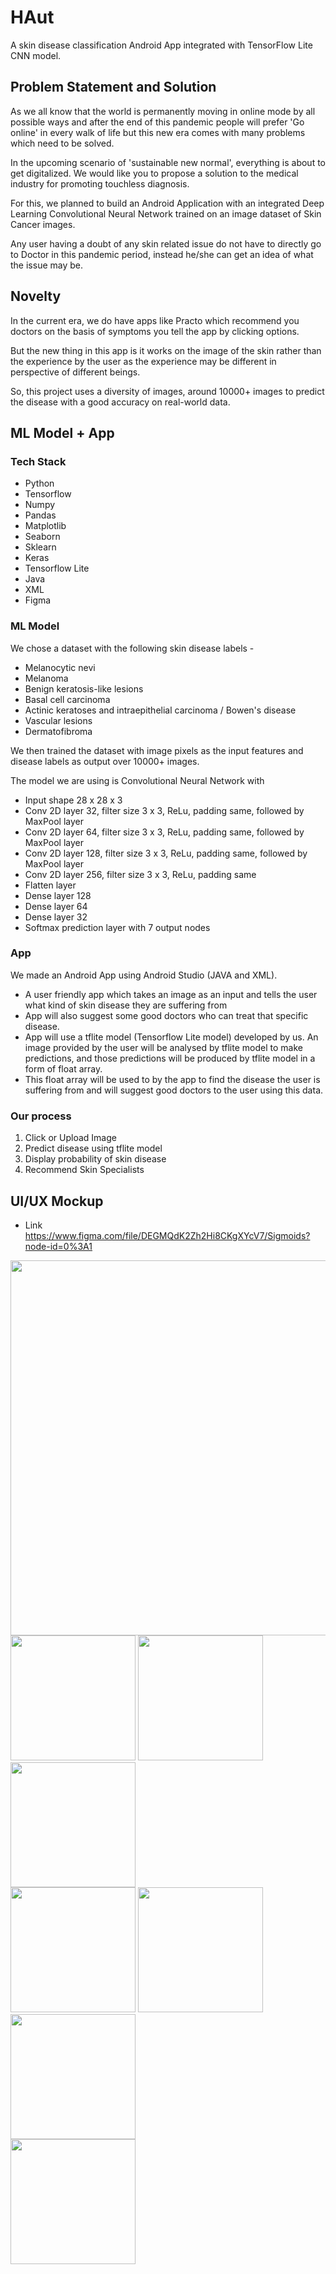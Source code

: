 # HAut
A skin disease classification Android App integrated with TensorFlow Lite CNN model. <br>

## Problem Statement and Solution
As we all know that the world is permanently moving in online mode by all possible ways and after the end of this pandemic people will prefer 'Go online' in every walk of life but this new era comes with many problems which need to be solved. 

In the upcoming scenario of 'sustainable new normal', everything is about to get digitalized. We would like you to propose a solution to the medical industry for promoting touchless diagnosis.

For this, we planned to build an Android Application with an integrated Deep Learning Convolutional Neural Network trained on an image dataset of Skin Cancer images.

Any user having a doubt of any skin related issue do not have to directly go to Doctor in this pandemic period, instead he/she can get an idea of what the issue may be.

## Novelty
In the current era, we do have apps like Practo which recommend you doctors on the basis of symptoms you tell the app by clicking options.

But the new thing in this app is it works on the image of the skin rather than the experience by the user as the experience may be different in perspective of different beings. 

So, this project uses a diversity of images, around 10000+ images to predict the disease with a good accuracy on real-world data.

## ML Model + App

### Tech Stack 
- Python
- Tensorflow
- Numpy
- Pandas
- Matplotlib
- Seaborn
- Sklearn
- Keras
- Tensorflow Lite
- Java
- XML
- Figma

### ML Model
We chose a dataset with the following skin disease labels -

- Melanocytic nevi
- Melanoma
- Benign keratosis-like lesions
- Basal cell carcinoma
- Actinic keratoses and intraepithelial carcinoma / Bowen's disease
- Vascular lesions
- Dermatofibroma

We then trained the dataset with image pixels as the input features and disease labels as output over 10000+ images.

The model we are using is Convolutional Neural Network with 
- Input shape 28 x 28 x 3
- Conv 2D layer 32, filter size 3 x 3, ReLu, padding same, followed by MaxPool layer
- Conv 2D layer 64, filter size 3 x 3, ReLu, padding same, followed by MaxPool layer
- Conv 2D layer 128, filter size 3 x 3, ReLu, padding same, followed by MaxPool layer
- Conv 2D layer 256, filter size 3 x 3, ReLu, padding same
- Flatten layer 
- Dense layer 128
- Dense layer 64
- Dense layer 32
- Softmax prediction layer with 7 output nodes

### App
We made an Android App using Android Studio (JAVA and XML).

- A user friendly app which takes an image as an input and tells the user what kind of skin disease they are suffering from
- App will also suggest some good doctors who can treat that specific disease.
- App will use a tflite model (Tensorflow Lite model) developed by us. An image provided by the user will be analysed by tflite model to make predictions, and those predictions will be produced by tflite model in a form of float array.
- This float array will be used to by the app to find the disease the user is suffering from and will suggest good doctors to the user using this data.

### Our process
1. Click or Upload Image
2. Predict disease using tflite model
3. Display probability of skin disease
4. Recommend Skin Specialists

## UI/UX Mockup
- Link https://www.figma.com/file/DEGMQdK2Zh2Hi8CKgXYcV7/Sigmoids?node-id=0%3A1
<img src="https://user-images.githubusercontent.com/72293452/148665429-300a03b2-3ac8-4b06-97bf-714b53bc81d5.png" width="600">
<div>
<img src="https://user-images.githubusercontent.com/72293452/148665431-b7e92476-ca98-4db3-bd98-0bd87365c3a2.jpeg" width="200">
<img src="https://user-images.githubusercontent.com/72293452/148665386-9a205400-f022-4cdc-9a25-46344e5e829b.png" width="200">
<img src="https://user-images.githubusercontent.com/72293452/148665389-b7841957-c153-464b-828f-9d0d5866abb0.png" width="200">
</div>
<div>
<img src="https://user-images.githubusercontent.com/72293452/148665392-b6ec6fef-be35-4dc4-9fae-d7d7c86d9a51.png" width="200">
<img src="https://user-images.githubusercontent.com/72293452/148665398-d4398dcd-adfd-425f-936d-e643a9c45189.png" width="200">
<img src="https://user-images.githubusercontent.com/72293452/148665401-3c6190ff-bea4-4c66-9286-a40c149ab3b6.png" width="200">
</div>
<img src="https://user-images.githubusercontent.com/72293452/148665403-d10ef9af-c53c-488c-a137-9a5fc8e516fb.png" width="200">
